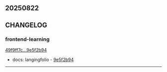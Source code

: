 ## 20250822

## CHANGELOG

### frontend-learning

[49f9ff7c...9e5f2b94](https://github.com/zhbhun/frontend-learning/compare/49f9ff7c...9e5f2b94)

* docs: langingfolio - [9e5f2b94](https://github.com/zhbhun/frontend-learning/commit/9e5f2b94a541b9a35d9175aa8f90d55685935703)

---

